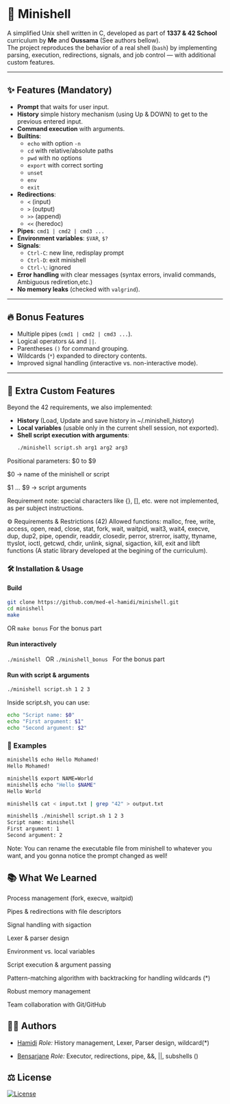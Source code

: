 # 🐚 Minishell

A simplified Unix shell written in C, developed as part of **1337 & 42 School** curriculum by **Me** and **Oussama** (See authors bellow).  
The project reproduces the behavior of a real shell (`bash`) by implementing parsing, execution, redirections, signals, and job control — with additional custom features.  

---

## ✨ Features (Mandatory)

- **Prompt** that waits for user input.
- **History** simple history mechanism (using Up & DOWN) to get to the previous entered input.
- **Command execution** with arguments.
- **Builtins**:
  - `echo` with option `-n`
  - `cd` with relative/absolute paths
  - `pwd` with no options
  - `export` with correct sorting
  - `unset`
  - `env`
  - `exit`
- **Redirections**:
  - `<` (input)
  - `>` (output)
  - `>>` (append)
  - `<<` (heredoc)
- **Pipes**: `cmd1 | cmd2 | cmd3 ...`
- **Environment variables**: `$VAR`, `$?`
- **Signals**:
  - `Ctrl-C`: new line, redisplay prompt
  - `Ctrl-D`: exit minishell
  - `Ctrl-\`: ignored
- **Error handling** with clear messages (syntax errors, invalid commands, Ambiguous rediretion,etc.)
- **No memory leaks** (checked with `valgrind`).

---

## 🔥 Bonus Features

- Multiple pipes (`cmd1 | cmd2 | cmd3 ...`).
- Logical operators `&&` and `||`.
- Parentheses `()` for command grouping.
- Wildcards (`*`) expanded to directory contents.
- Improved signal handling (interactive vs. non-interactive mode).

---

## 🧩 Extra Custom Features

Beyond the 42 requirements, we also implemented:

- **History** (Load, Update and save history in ~/.minishell_history)
- **Local variables** (usable only in the current shell session, not exported).
- **Shell script execution with arguments**:  
  ```bash
  ./minishell script.sh arg1 arg2 arg3
  ```
Positional parameters: $0 to $9

$0 → name of the minishell or script

$1 … $9 → script arguments

Requirement note: special characters like {}, [], etc. were not implemented, as per subject instructions.

⚙️ Requirements & Restrictions (42)
Allowed functions:
malloc, free, write, access, open, read, close, stat,
fork, wait, waitpid, wait3, wait4, execve, dup, dup2, pipe,
opendir, readdir, closedir, perror, strerror, isatty, ttyname,
ttyslot, ioctl, getcwd, chdir, unlink, signal, sigaction, kill, exit
and libft functions (A static library developed at the begining of the curriculum).

### 🛠️ Installation & Usage
#### Build
```bash
git clone https://github.com/med-el-hamidi/minishell.git
cd minishell
make
```
OR ``` make bonus ``` For the bonus part

#### Run interactively
```./minishell ``` OR ```./minishell_bonus ``` For the bonus part

#### Run with script & arguments
```bash
./minishell script.sh 1 2 3
```
Inside script.sh, you can use:

```bash
echo "Script name: $0"
echo "First argument: $1"
echo "Second argument: $2"
```
### 📖 Examples
```bash
minishell$ echo Hello Mohamed!
Hello Mohamed!

minishell$ export NAME=World
minishell$ echo "Hello $NAME"
Hello World

minishell$ cat < input.txt | grep "42" > output.txt

minishell$ ./minishell script.sh 1 2 3
Script name: minishell
First argument: 1
Second argument: 2
```
Note: You can rename the executable file from minishell to whatever you want, and you gonna notice the prompt changed as well!

## 📚 What We Learned

Process management (fork, execve, waitpid)

Pipes & redirections with file descriptors

Signal handling with sigaction

Lexer & parser design

Environment vs. local variables

Script execution & argument passing

Pattern-matching algorithm with backtracking for handling wildcards (*)

Robust memory management

Team collaboration with Git/GitHub

## 👨‍💻 Authors

- [Hamidi](https://github.com/med-el-hamidi)
  *Role:* History management, Lexer, Parser design, wildcard(*)

- [Bensarjane](https://github.com/Oussama-Bensarjane)
  *Role:* Executor, redirections, pipe, &&, ||, subshells ()

## ⚖️ License

[![License](https://img.shields.io/badge/License-MIT-blue.svg)](https://github.com/med-el-hamidi/minishell/blob/main/LICENSE.md)

